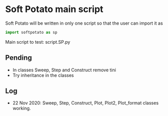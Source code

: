 # Soft Potato main script

Soft Potato will be written in only one script so that the user can import it as 

```python
import softpotato as sp
```

Main script to test: script.SP.py

## Pending

+ In classes Sweep, Step and Construct remove tini
+ Try inheritance in the classes


## Log
+ 22 Nov 2020: Sweep, Step, Construct, Plot, Plot2, Plot_format classes working.

